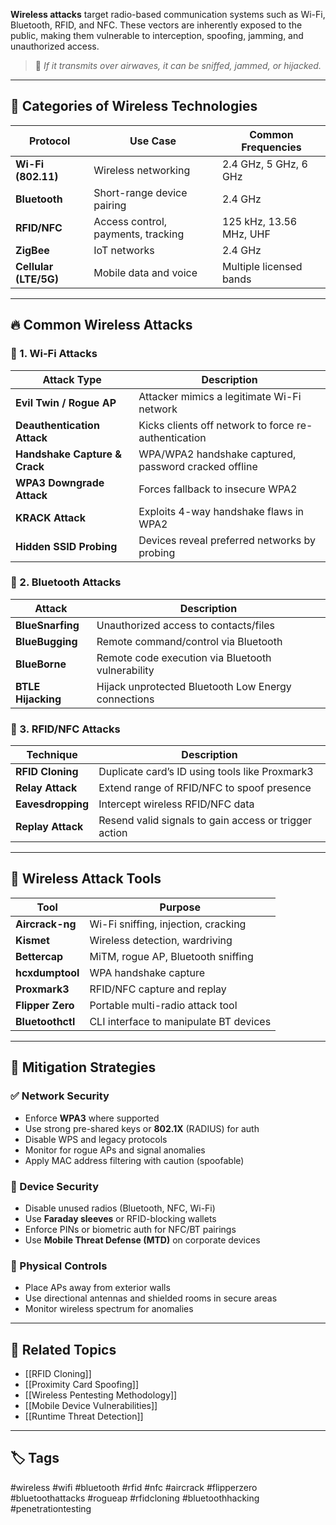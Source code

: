 **Wireless attacks** target radio-based communication systems such as Wi-Fi, Bluetooth, RFID, and NFC. These vectors are inherently exposed to the public, making them vulnerable to interception, spoofing, jamming, and unauthorized access.

> 🧠 *If it transmits over airwaves, it can be sniffed, jammed, or hijacked.*

---

## 🧱 Categories of Wireless Technologies

| Protocol     | Use Case                        | Common Frequencies      |
|--------------|----------------------------------|--------------------------|
| **Wi-Fi (802.11)** | Wireless networking              | 2.4 GHz, 5 GHz, 6 GHz     |
| **Bluetooth** | Short-range device pairing         | 2.4 GHz                  |
| **RFID/NFC** | Access control, payments, tracking | 125 kHz, 13.56 MHz, UHF |
| **ZigBee**   | IoT networks                      | 2.4 GHz                  |
| **Cellular (LTE/5G)** | Mobile data and voice      | Multiple licensed bands  |

---

## 🔥 Common Wireless Attacks

### 📶 1. **Wi-Fi Attacks**

| Attack Type              | Description                                           |
|--------------------------|-------------------------------------------------------|
| **Evil Twin / Rogue AP** | Attacker mimics a legitimate Wi-Fi network           |
| **Deauthentication Attack** | Kicks clients off network to force re-authentication |
| **Handshake Capture & Crack** | WPA/WPA2 handshake captured, password cracked offline |
| **WPA3 Downgrade Attack** | Forces fallback to insecure WPA2                    |
| **KRACK Attack**         | Exploits 4-way handshake flaws in WPA2               |
| **Hidden SSID Probing**  | Devices reveal preferred networks by probing         |

### 🔐 2. **Bluetooth Attacks**

| Attack                | Description                                           |
|-----------------------|-------------------------------------------------------|
| **BlueSnarfing**       | Unauthorized access to contacts/files                |
| **BlueBugging**        | Remote command/control via Bluetooth                 |
| **BlueBorne**          | Remote code execution via Bluetooth vulnerability    |
| **BTLE Hijacking**     | Hijack unprotected Bluetooth Low Energy connections  |

### 📛 3. **RFID/NFC Attacks**

| Technique           | Description                                           |
|---------------------|-------------------------------------------------------|
| **RFID Cloning**     | Duplicate card’s ID using tools like Proxmark3       |
| **Relay Attack**     | Extend range of RFID/NFC to spoof presence           |
| **Eavesdropping**    | Intercept wireless RFID/NFC data                     |
| **Replay Attack**    | Resend valid signals to gain access or trigger action|

---

## 🧰 Wireless Attack Tools

| Tool            | Purpose                                 |
|-----------------|------------------------------------------|
| **Aircrack-ng** | Wi-Fi sniffing, injection, cracking      |
| **Kismet**      | Wireless detection, wardriving           |
| **Bettercap**   | MiTM, rogue AP, Bluetooth sniffing       |
| **hcxdumptool** | WPA handshake capture                    |
| **Proxmark3**    | RFID/NFC capture and replay             |
| **Flipper Zero** | Portable multi-radio attack tool        |
| **Bluetoothctl** | CLI interface to manipulate BT devices  |

---

## 🔐 Mitigation Strategies

### ✅ Network Security

- Enforce **WPA3** where supported
- Use strong pre-shared keys or **802.1X** (RADIUS) for auth
- Disable WPS and legacy protocols
- Monitor for rogue APs and signal anomalies
- Apply MAC address filtering with caution (spoofable)

### 📵 Device Security

- Disable unused radios (Bluetooth, NFC, Wi-Fi)
- Use **Faraday sleeves** or RFID-blocking wallets
- Enforce PINs or biometric auth for NFC/BT pairings
- Use **Mobile Threat Defense (MTD)** on corporate devices

### 🧭 Physical Controls

- Place APs away from exterior walls
- Use directional antennas and shielded rooms in secure areas
- Monitor wireless spectrum for anomalies

---

## 🧩 Related Topics

- [[RFID Cloning]]
- [[Proximity Card Spoofing]]
- [[Wireless Pentesting Methodology]]
- [[Mobile Device Vulnerabilities]]
- [[Runtime Threat Detection]]

---

## 🏷 Tags

#wireless #wifi #bluetooth #rfid #nfc #aircrack #flipperzero #bluetoothattacks #rogueap #rfidcloning #bluetoothhacking #penetrationtesting

